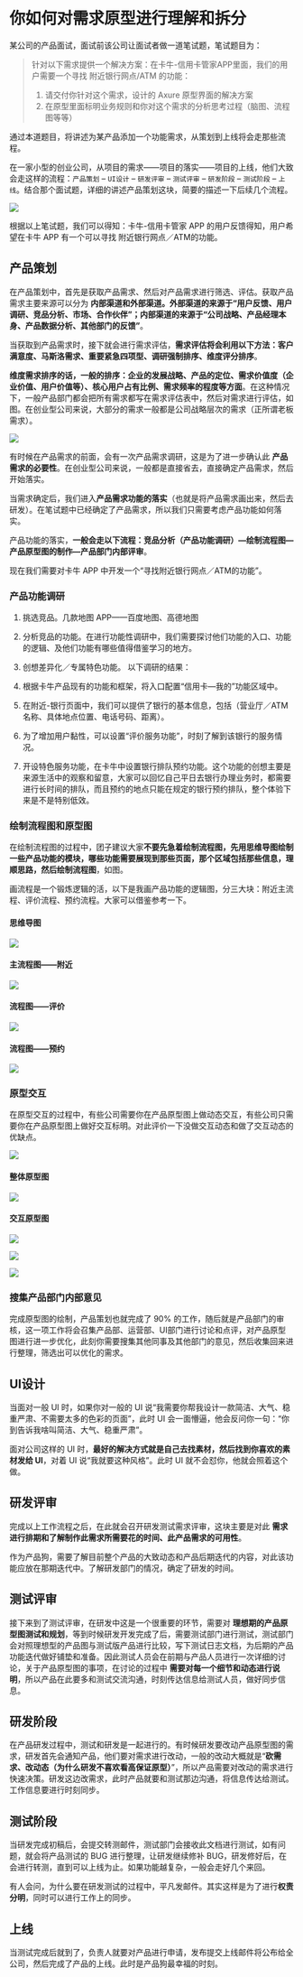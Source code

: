# 你如何对需求原型进行理解和拆分
某公司的产品面试，面试前该公司让面试者做一道笔试题，笔试题目为：
> 针对以下需求提供一个解决方案：在卡牛-信用卡管家APP里面，我们的用户需要一个寻找 附近银行网点/ATM 的功能：
  > 1. 请交付你针对这个需求，设计的 Axure 原型界面的解决方案
  > 2. 在原型里面标明业务规则和你对这个需求的分析思考过程（脑图、流程图等等）

通过本道题目，将讲述为某产品添加一个功能需求，从策划到上线将会走那些流程。

在一家小型的创业公司，从项目的需求——项目的落实——项目的上线，他们大致会走这样的流程：`产品策划` – `UI设计` – `研发评审` – `测试评审` – `研发阶段` – `测试阶段` – `上线`。结合那个面试题，详细的讲述产品策划这块，简要的描述一下后续几个流程。

![](http://114.116.184.67:81/images/needs/f7lRMoelw72Xzm1JGXtA.png)

根据以上笔试题，我们可以得知：卡牛-信用卡管家 APP 的用户反馈得知，用户希望在卡牛 APP 有一个可以寻找 附近银行网点／ATM的功能。

## 产品策划
在产品策划中，首先是获取产品需求、然后对产品需求进行筛选、评估。获取产品需求主要来源可以分为 **内部渠道和外部渠道。外部渠道的来源于“用户反馈、用户调研、竞品分析、市场、合作伙伴”；内部渠道的来源于“公司战略、产品经理本身、产品数据分析、其他部门的反馈”**。

当获取到产品需求时，接下就会进行需求评估，**需求评估将会利用以下方法：客户满意度、马斯洛需求、重要紧急四项型、调研强制排序、维度评分排序**。

**维度需求排序的话，一般的排序：企业的发展战略、产品的定位、需求价值度（企业价值、用户价值等）、核心用户占有比例、需求频率的程度等方面**。在这种情况下，一般产品部门都会把所有需求都写在需求评估表中，然后对需求进行评估，如图。在创业型公司来说，大部分的需求一般都是公司战略层次的需求（正所谓老板需求）。

![](http://114.116.184.67:81/images/needs/nEr2nG1D50mXOrfwUUM8.png)

有时候在产品需求的前面，会有一次产品需求调研，这是为了进一步确认此 **产品需求的必要性**。在创业型公司来说，一般都是直接省去，直接确定产品需求，然后开始落实。

当需求确定后，我们进入**产品需求功能的落实**（也就是将产品需求画出来，然后去研发）。在笔试题中已经确定了产品需求，所以我们只需要考虑产品功能如何落实。

产品功能的落实，**一般会走以下流程：竞品分析（产品功能调研）—绘制流程图—产品原型图的制作—产品部门内部评审**。

现在我们需要对卡牛 APP 中开发一个“寻找附近银行网点／ATM的功能”。

### 产品功能调研
1. 挑选竞品。几款地图 APP——百度地图、高德地图
2. 分析竞品的功能。在进行功能性调研中，我们需要探讨他们功能的入口、功能的逻辑、及他们功能有哪些值得借鉴学习的地方。
3. 创想差异化／专属特色功能。
以下调研的结果：

1. 根据卡牛产品现有的功能和框架，将入口配置“信用卡—我的”功能区域中。
2. 在附近-银行页面中，我们可以提供了银行的基本信息，包括（营业厅／ATM名称、具体地点位置、电话号码、距离）。
3. 为了增加用户黏性，可以设置“评价服务功能”，时刻了解到该银行的服务情况。
4. 开设特色服务功能，在卡牛中设置银行排队预约功能。这个功能的创想主要是来源生活中的观察和留意，大家可以回忆自己平日去银行办理业务时，都需要进行长时间的排队，而且预约的地点只能在规定的银行预约排队，整个体验下来是不是特别低效。

### 绘制流程图和原型图
在绘制流程图的过程中，团子建议大家**不要先急着绘制流程图，先用思维导图绘制一些产品功能的模块，哪些功能需要展现到那些页面，那个区域包括那些信息，理顺思路，然后绘制流程图**，如图。

画流程是一个锻炼逻辑的活，以下是我画产品功能的逻辑图，分三大块：附近主流程、评价流程、预约流程。大家可以借鉴参考一下。

#### 思维导图
![](http://114.116.184.67:81/images/needs/ONXZIubgzBvcy84Xx4ed.png)

#### 主流程图——附近
![](http://114.116.184.67:81/images/needs/QjCZNjWkPmo1kJh4ilC8.png)

#### 流程图——评价
![](http://114.116.184.67:81/images/needs/z6gJbfOvbGobGWS8TAb5.png)

#### 流程图——预约
![](http://114.116.184.67:81/images/needs/6kbBXwoXLkuzcCnodwrL.png)

### 原型交互
在原型交互的过程中，有些公司需要你在产品原型图上做动态交互，有些公司只需要你在产品原型图上做好交互标明。对此评价一下没做交互动态和做了交互动态的优缺点。

![](http://114.116.184.67:81/images/needs/KVQx3NfESBUeBz4EzHr5.jpg)

#### 整体原型图
![](http://114.116.184.67:81/images/needs/Il1UYXXpYvxzH6lAlabI.png)

#### 交互原型图
![](http://114.116.184.67:81/images/needs/NNOPJZI0E53bdkhe9gGG.png)

![](http://114.116.184.67:81/images/needs/TBUwHwDcwQZzJGcdgcM9.png)

![](http://114.116.184.67:81/images/needs/rTWtwz6hiWhpUyGJN4eI.png)

### 搜集产品部门内部意见
完成原型图的绘制，产品策划也就完成了 90% 的工作，随后就是产品部门的审核，这一项工作将会召集产品部、运营部、UI部门进行讨论和点评，对产品原型图进行进一步优化，此刻你需要搜集其他同事及其他部门的意见，然后收集回来进行整理，筛选出可以优化的需求。

## UI设计
当面对一般 UI 时，如果你对一般的 UI 说“我需要你帮我设计一款简洁、大气、稳重严肃、不需要太多的色彩的页面”，此时 UI 会一面懵逼，他会反问你一句：“你到告诉我啥叫简洁、大气、稳重严肃”。

面对公司这样的 UI 时，**最好的解决方式就是自己去找素材，然后找到你喜欢的素材发给 UI**，对着 UI 说“我就要这种风格”。此时 UI 就不会怼你，他就会照着这个做。

## 研发评审
完成以上工作流程之后，在此就会召开研发测试需求评审，这块主要是对此 **需求进行排期和了解制作此需求所需要花的时间、此产品需求的可用性**。

作为产品狗，需要了解目前整个产品的大致动态和产品后期迭代的内容，对此该功能应放在那期迭代中。了解研发部门的情况，确定了研发的时间。

## 测试评审
接下来到了测试评审，在研发中这是一个很重要的环节，需要对 **理想期的产品原型图测试和规划**，等到时候研发开发完成了后，需要测试部门进行测试，测试部门会对照理想型的产品图与测试版产品进行比较，写下测试日志文档，为后期的产品功能迭代做好铺垫和准备。因此测试人员会在前期与产品人员进行一次详细的讨论，关于产品原型图的事项，在讨论的过程中 **需要对每一个细节和动态进行说明**，所以产品在此要多和测试交流沟通，时刻传达信息给测试人员，做好同步信息。

## 研发阶段
在产品研发过程中，测试和研发是一起进行的。有时候研发要改动产品原型图的需求，研发首先会通知产品，他们要对需求进行改动，一般的改动大概就是“**砍需求、改动态（为什么研发不喜欢看高保证原型）**”，所以产品需要对改动的需求进行快速决策。研发这边改需求，此时产品就要和测试那边沟通，将信息传达给测试。工作信息要进行时刻同步。

## 测试阶段
当研发完成初稿后，会提交转测邮件，测试部门会接收此文档进行测试，如有问题，就会将产品测试的 BUG 进行整理，让研发继续修补 BUG，研发修好后，在会进行转测，直到可以上线为止。如果功能越复杂，一般会走好几个来回。

有人会问，为什么要在研发测试的过程中，平凡发邮件。其实这样是为了进行**权责分明**，同时可以进行工作上的同步。

## 上线
当测试完成后就到了，负责人就要对产品进行申请，发布提交上线邮件将公布给全公司，然后完成了产品的上线。此时是产品狗最幸福的时刻。